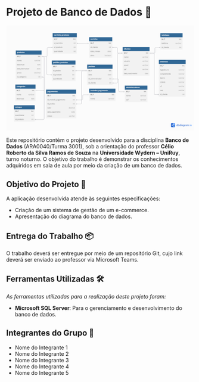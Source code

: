 # Projeto de Banco de Dados 🛒

<p align="center">
  <img src="./screenshot/diagrama.png" alt="Diagrama do Banco de Dados" width="900" />
</p>

Este repositório contém o projeto desenvolvido para a disciplina **Banco de Dados** (ARA0040/Turma 3001), sob a orientação do professor **Célio Roberto da Silva Ramos de Souza** na **Universidade Wydern – UniRuy**, turno noturno. O objetivo do trabalho é demonstrar os conhecimentos adquiridos em sala de aula por meio da criação de um banco de dados.

## Objetivo do Projeto 🎯

A aplicação desenvolvida atende às seguintes especificações:

- Criação de um sistema de gestão de um e-commerce.
- Apresentação do diagrama do banco de dados.

## Entrega do Trabalho 📦

O trabalho deverá ser entregue por meio de um repositório Git, cujo link deverá ser enviado ao professor via Microsoft Teams.

## Ferramentas Utilizadas 🛠️

*As ferramentas utilizadas para a realização deste projeto foram:*

- **Microsoft SQL Server**: Para o gerenciamento e desenvolvimento do banco de dados.

## Integrantes do Grupo 👥

- Nome do Integrante 1
- Nome do Integrante 2
- Nome do Integrante 3
- Nome do Integrante 4
- Nome do Integrante 5

